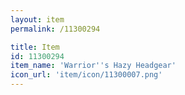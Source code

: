 ```yaml
---
layout: item
permalink: /11300294

title: Item
id: 11300294
item_name: 'Warrior''s Hazy Headgear'
icon_url: 'item/icon/11300007.png'
---
```

